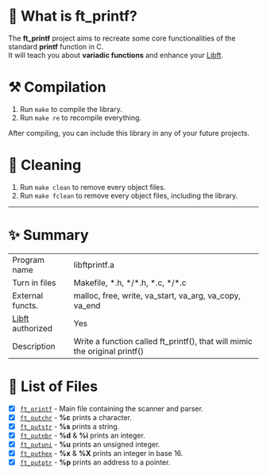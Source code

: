 # 🦊 What is ft_printf?

The **ft_printf** project aims to recreate some core functionalities of the standard **printf** function in C. \
It will teach you about **variadic functions** and enhance your [Libft](https://github.com/flmarsou/libft).

# ⚒️ Compilation

1. Run `make` to compile the library.
2. Run `make re` to recompile everything.

After compiling, you can include this library in any of your future projects.

# 🧼 Cleaning

1. Run `make clean` to remove every object files.
2. Run `make fclean` to remove every object files, including the library.

---

# ✨ Summary

|     |     |
| --- | --- |
| Program name | libftprintf.a |
| Turn in files | Makefile, \*.h, \*/\*.h, \*.c, \*/\*.c |
| External functs. | malloc, free, write, va_start, va_arg, va_copy, va_end |
| [Libft](https://github.com/flmarsou/libft) authorized | Yes |
| Description | Write a function called ft_printf(), that will mimic the original printf()

# 📑 List of Files

- [x] [`ft_printf`](https://github.com/flmarsou/ft_printf/blob/main/src/ft_printf.c) - Main file containing the scanner and parser.
- [x] [`ft_putchr`](https://github.com/flmarsou/ft_printf/blob/main/src/ft_putchr.c) - **%c** prints a character.
- [x] [`ft_putstr`](https://github.com/flmarsou/ft_printf/blob/main/src/ft_putstr.c) - **%s** prints a string.
- [x] [`ft_putnbr`](https://github.com/flmarsou/ft_printf/blob/main/src/ft_putnbr.c) - **%d** & **%i** prints an integer.
- [x] [`ft_putuni`](https://github.com/flmarsou/ft_printf/blob/main/src/ft_putuni.c) - **%u** prints an unsigned integer.
- [x] [`ft_puthex`](https://github.com/flmarsou/ft_printf/blob/main/src/ft_puthex.c) - **%x** & **%X** prints an integer in base 16.
- [x] [`ft_putptr`](https://github.com/flmarsou/ft_printf/blob/main/src/ft_putptr.c) - **%p** prints an address to a pointer.
